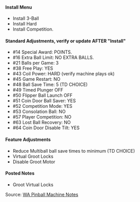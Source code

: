 #### Install Menu
-   Install 3-Ball
-   Install Hard
-   Install Competition.
#### Standard Adjustments, verify or update AFTER "Install"
-   #14 Special Award: POINTS.
-   #16 Extra Ball Limit: NO EXTRA BALLS.
-   #21 Balls per Game: 3
-   #38 Free Play: YES
-   #43 Coil Power: HARD (verify machine plays ok)
-   #45 Game Restart: NO
-   #48 Ball Save Time: 5 (TD CHOICE)
-   #49 Timed Plunger OFF
-   #50 Flipper Ball Launch OFF
-   #51 Coin Door Ball Saver: YES
-   #52 Competition Mode: YES
-   #53 Consolation Ball: NO
-   #57 Player Competition: NO
-   #63 Lost Ball Recovery: NO
-   #64 Coin Door Disable Tilt: YES
#### Feature Adjustments
-   Reduce Multiball ball save times to minimum (TD CHOICE)
-   Virtual Groot Locks
-   Disable Groot Motor
#### Posted Notes
-   Groot Virtual Locks

Source: [WA Pinball Machine Notes](http://wapinball.net/setups/)
